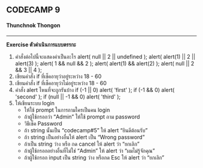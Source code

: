 ## CODECAMP 9
#### Thunchnok Thongon
***

**Exercise ตัวดำเนินการแบบตรรกะ**

1. คำสั่งต่อไปนี้จะแสดงค่าเป็นอะไร
alert( null || 2 || undefined );
alert( alert(1) || 2 || alert(3) );
alert( 1 && null && 2 );
alert( alert(1) && alert(2) );
alert( null || 2 && 3 || 4 );
2. เขียนคำสั่ง if ที่เช็คอายุว่าอยู่ระหว่าง 18 - 60
3. เขียนคำสั่ง if ที่เช็คอายุว่าไม่อยู่ระหว่าง 18 - 60
4. คำสั่ง alert ไหนที่จะถูกรันบ้าง
if (-1 || 0) alert( 'first' );
if (-1 && 0) alert( 'second' );
if (null || -1 && 0) alert( 'third' );
5. ให้เขียนระบบ login
    - ให้ใช้ prompt ในการถามใครเป็นคน login
    - ถ้าผู้ใช้กรอกว่า “Admin” ให้ใช้ prompt ถาม password
    - วิธีเช็ค Password
    - ถ้า string นั้นเป็น “codecamp#5” ให้ alert “ยินดีต้อนรับ”
    - ถ้า string เป็นอย่างอื่นให้ alert เป็น “Wrong password”
    - ถ้าเป็น string ว่าง หรือ กด cancel ให้ alert ว่า “ยกเลิก”
    - ถ้าผู้ใช้กรอกอย่างอื่นที่ไม่ใช่ “Admin” ให้ alert ว่า “ผมไม่รู้จักคุณ”
    - ถ้าผู้ใช้กรอก input เป็น string ว่าง หรือกด Esc ให้ alert ว่า “ยกเลิก”




